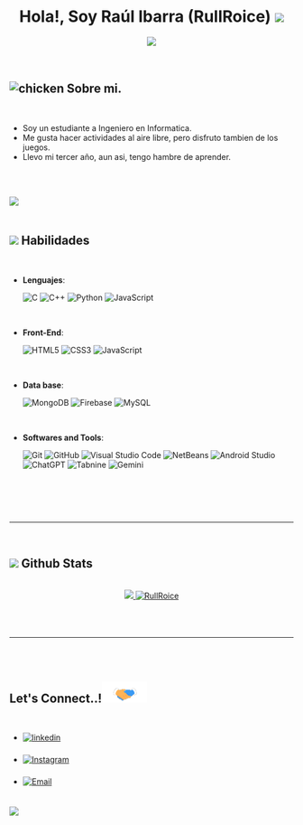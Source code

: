 <h1 align="center"><b> Hola!, Soy Raúl Ibarra (RullRoice) </b><img src="https://media.giphy.com/media/hvRJCLFzcasrR4ia7z/giphy.gif" width="35"></h1>
<!--  -->
<p align="center">
  <a href="https://github.com/DenverCoder1/readme-typing-svg">
    <img src="https://readme-typing-svg.herokuapp.com?font=Time+New+Roman&color=cyan&size=25&center=true&vCenter=true&width=600&height=100&lines=Latido+indomable">
  </a>
</p>

<br>

<h2>
  <img src="https://github.com/user-attachments/assets/2ee84cb0-65d3-47a8-9737-b50be369e30b" width="20px" alt="chicken">
  Sobre mi.
</h2>

<br>

- Soy un estudiante a Ingeniero en Informatica.
- Me gusta hacer actividades al aire libre, pero disfruto tambien de los juegos.
- Llevo mi tercer año, aun asi, tengo hambre de aprender.
  

<br><br>

<img src="https://user-images.githubusercontent.com/73097560/115834477-dbab4500-a447-11eb-908a-139a6edaec5c.gif"><br><br>

## <img src="https://media2.giphy.com/media/QssGEmpkyEOhBCb7e1/giphy.gif?cid=ecf05e47a0n3gi1bfqntqmob8g9aid1oyj2wr3ds3mg700bl&rid=giphy.gif" width ="25"><b> Habilidades </b>
<br>

<p align="center">

- **Lenguajes**:
    
    ![C](https://img.shields.io/badge/C%20-%232370ED.svg?style=for-the-badge&logo=c&logoColor=white)
    ![C++](https://img.shields.io/badge/C++%20-%2300599C.svg?style=for-the-badge&logo=c%2B%2B&logoColor=white)
    ![Python](https://img.shields.io/badge/Python%20-%2314354C.svg?style=for-the-badge&logo=python&logoColor=white)
    ![JavaScript](https://img.shields.io/badge/javascript-F7DF1E.svg?style=for-the-badge&logo=javascript&logoColor=black)
  
<br>   
    
- **Front-End**:

   ![HTML5](https://img.shields.io/badge/HTML5%20-%23E34F26.svg?style=for-the-badge&logo=html5&logoColor=white)
   ![CSS3](https://img.shields.io/badge/CSS%20-%231572B6.svg?style=for-the-badge&logo=css3&logoColor=white)
   ![JavaScript](https://img.shields.io/badge/JavaScript%20-%23F7DF1E.svg?style=for-the-badge&logo=javascript&logoColor=black)

<br>

- **Data base**:
 
  ![MongoDB](https://img.shields.io/badge/MongoDB-4EA94B.svg?style=for-the-badge&logo=mongodb&logoColor=white)
  ![Firebase](https://img.shields.io/badge/Firebase-FFCA28.svg?style=for-the-badge&logo=firebase&logoColor=black)
  ![MySQL](https://img.shields.io/badge/MySQL-005C84.svg?style=for-the-badge&logo=mysql&logoColor=white)
    
<br>

- **Softwares and Tools**:

    ![Git](https://img.shields.io/badge/git-%23F05033.svg?style=for-the-badge&logo=git&logoColor=white)
    ![GitHub](https://img.shields.io/badge/github-%23121011.svg?style=for-the-badge&logo=github&logoColor=white)
    ![Visual Studio Code](https://img.shields.io/badge/Visual%20Studio%20Code-0078d7.svg?style=for-the-badge&logo=visual-studio-code&logoColor=white)
    ![NetBeans](https://img.shields.io/badge/NetBeans-1B6AC6.svg?style=for-the-badge&logo=apache-netbeans-ide&logoColor=white)
    ![Android Studio](https://img.shields.io/badge/Android%20Studio-3DDC84.svg?style=for-the-badge&logo=android-studio&logoColor=white)
    ![ChatGPT](https://img.shields.io/badge/ChatGPT-10a37f.svg?style=for-the-badge&logo=openai&logoColor=white)
    ![Tabnine](https://img.shields.io/badge/Tabnine-1f1f1f.svg?style=for-the-badge&logo=tabnine&logoColor=white)
    ![Gemini](https://img.shields.io/badge/Gemini-4285F4.svg?style=for-the-badge&logo=google&logoColor=white)


<br>

</p>

<br>
<br>

-----

<br>


## <img src="https://media.giphy.com/media/iY8CRBdQXODJSCERIr/giphy.gif" width="35"><b> Github Stats </b>
<br>

<div align="center">

<a href="https://github.com/RullRoice/">
  <img src="https://github-readme-stats.vercel.app/api?username=RullRoice&include_all_commits=true&count_private=true&show_icons=true&line_height=20&title_color=7A7ADB&icon_color=2234AE&text_color=D3D3D3&bg_color=0,000000,130F40" width="450"/>
  <img src="https://github-readme-stats.vercel.app/api/top-langs?username=RullRoice&show_icons=true&locale=en&layout=compact&line_height=20&title_color=7A7ADB&icon_color=2234AE&text_color=D3D3D3&bg_color=0,000000,130F40" width="375"  alt="RullRoice"/>
</a>

</div>
</a>
</div>

<br>
<br>
<br>

-----

<br>
<br>

## <b> Let's Connect..!</b><img src="https://github.com/0xAbdulKhalid/0xAbdulKhalid/raw/main/assets/mdImages/handshake.gif" width ="80">
<br>
<div align='left'>

<ul>

<li>
<a href="(https://www.linkedin.com/in/raul-ibarra-a3964a283/)" target="_blank">
<img src="https://img.shields.io/badge/linkedin: @RaulIbarra-%2300acee.svg?color=405DE6&style=for-the-badge&logo=linkedin&logoColor=white" alt=linkedin style="margin-bottom: 5px;"/>
</a>
</li>

<br>

<li>
  <a href="https://instagram.com/rull_roice/" target="_blank">
    <img src="https://img.shields.io/badge/instagram-@rull__roice-E4405F.svg?style=for-the-badge&logo=instagram&logoColor=white" alt="Instagram" style="margin-bottom: 5px;">
  </a>
</li>

<br>

<li>
  <a href="mailto:raul.ibarraurizar1@gmail.com" target="_blank">
    <img src="https://img.shields.io/badge/email-raul.ibarraurizar1@gmail.com-D14836.svg?style=for-the-badge&logo=gmail&logoColor=white" alt="Email" style="margin-bottom: 5px;">
  </a>
</li>
	
</ul>
</div>

<br>
<img src="https://user-images.githubusercontent.com/73097560/115834477-dbab4500-a447-11eb-908a-139a6edaec5c.gif">
<br>
<br>
<br>

<div align='center'>
